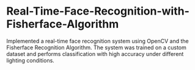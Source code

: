 # Real-Time-Face-Recognition-with-Fisherface-Algorithm
Implemented a real-time face recognition system using OpenCV and the Fisherface Recognition Algorithm. The system was trained on a custom dataset and performs classification with high accuracy under different lighting conditions.
